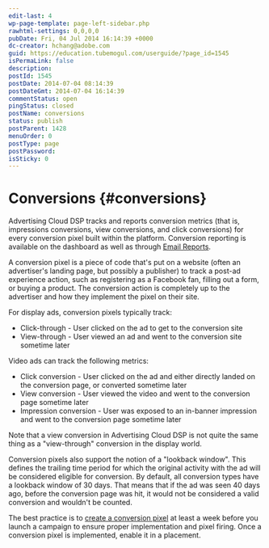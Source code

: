 ```yaml
---
edit-last: 4
wp-page-template: page-left-sidebar.php
rawhtml-settings: 0,0,0,0
pubDate: Fri, 04 Jul 2014 16:14:39 +0000
dc-creator: hchang@adobe.com
guid: https://education.tubemogul.com/userguide/?page_id=1545
isPermaLink: false
description: 
postId: 1545
postDate: 2014-07-04 08:14:39
postDateGmt: 2014-07-04 16:14:39
commentStatus: open
pingStatus: closed
postName: conversions
status: publish
postParent: 1428
menuOrder: 0
postType: page
postPassword: 
isSticky: 0
---
```


# Conversions {#conversions}

Advertising Cloud DSP tracks and reports conversion metrics (that is, impressions conversions, view conversions, and click conversions) for every conversion pixel built within the platform. Conversion reporting is available on the dashboard as well as through [Email Reports](../../../dsp/measurement/campaign-reporting/email-reports.md).

A conversion pixel is a piece of code that's put on a website (often an advertiser's landing page, but possibly a publisher) to track a post-ad experience action, such as registering as a Facebook fan, filling out a form, or buying a product. The conversion action is completely up to the advertiser and how they implement the pixel on their site.

For display ads, conversion pixels typically track:

* Click-through - User clicked on the ad to get to the conversion site
* View-through - User viewed an ad and went to the conversion site sometime later

Video ads can track the following metrics:

* Click conversion - User clicked on the ad and either directly landed on the conversion page, or converted sometime later
* View conversion - User viewed the video and went to the conversion page sometime later
* Impression conversion - User was exposed to an in-banner impression and went to the conversion page sometime later

Note that a view conversion in Advertising Cloud DSP is not quite the same thing as a "view-through" conversion in the display world.

Conversion pixels also support the notion of a "lookback window".  This defines the trailing time period for which the original activity with the ad will be considered eligible for conversion.  By default, all conversion types have a lookback window of 30 days.  That means that if the ad was seen 40 days ago, before the conversion page was hit, it would not be considered a valid conversion and wouldn't be counted.

The best practice is to [create a conversion pixel](conversions/conversion-pixel-setup.md) at least a week before you launch a campaign to ensure proper implementation and pixel firing. Once a conversion pixel is implemented, enable it in a placement.

